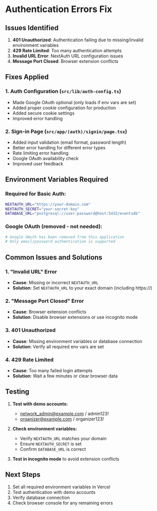 # Authentication Errors Fix

## Issues Identified

1. **401 Unauthorized**: Authentication failing due to missing/invalid environment variables
2. **429 Rate Limited**: Too many authentication attempts
3. **Invalid URL Error**: NextAuth URL configuration issues
4. **Message Port Closed**: Browser extension conflicts

## Fixes Applied

### 1. Auth Configuration (`src/lib/auth-config.ts`)
- Made Google OAuth optional (only loads if env vars are set)
- Added proper cookie configuration for production
- Added secure cookie settings
- Improved error handling

### 2. Sign-in Page (`src/app/(auth)/signin/page.tsx`)
- Added input validation (email format, password length)
- Better error handling for different error types
- Rate limiting error handling
- Google OAuth availability check
- Improved user feedback

## Environment Variables Required

### Required for Basic Auth:
```bash
NEXTAUTH_URL="https://your-domain.com"
NEXTAUTH_SECRET="your-secret-key"
DATABASE_URL="postgresql://user:password@host:5432/eventsdb"
```

### Google OAuth (removed - not needed):
```bash
# Google OAuth has been removed from this application
# Only email/password authentication is supported
```

## Common Issues and Solutions

### 1. "Invalid URL" Error
- **Cause**: Missing or incorrect `NEXTAUTH_URL`
- **Solution**: Set `NEXTAUTH_URL` to your exact domain (including https://)

### 2. "Message Port Closed" Error
- **Cause**: Browser extension conflicts
- **Solution**: Disable browser extensions or use incognito mode

### 3. 401 Unauthorized
- **Cause**: Missing environment variables or database connection
- **Solution**: Verify all required env vars are set

### 4. 429 Rate Limited
- **Cause**: Too many failed login attempts
- **Solution**: Wait a few minutes or clear browser data

## Testing

1. **Test with demo accounts:**
   - network_admin@example.com / admin123!
   - organizer@example.com / organizer123!

2. **Check environment variables:**
   - Verify `NEXTAUTH_URL` matches your domain
   - Ensure `NEXTAUTH_SECRET` is set
   - Confirm `DATABASE_URL` is correct

3. **Test in incognito mode** to avoid extension conflicts

## Next Steps

1. Set all required environment variables in Vercel
2. Test authentication with demo accounts
3. Verify database connection
4. Check browser console for any remaining errors
